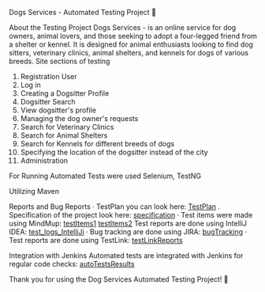 Dogs Services - Automated Testing Project   🐾
 
About the Testing Project
	Dogs Services -  is an online service for dog owners, animal lovers, and those seeking to adopt a four-legged friend from a shelter or kennel. It is designed for animal enthusiasts looking to find dog sitters, veterinary clinics, animal shelters, and kennels for dogs of various breeds.
Site sections of testing
1. 	Registration User
2. 	Log in
3. 	Creating a Dogsitter Profile
4. 	Dogsitter Search
5. 	View dogsitter's profile
6. 	Managing the dog owner's requests
7. 	Search for Veterinary Clinics
8. 	Search for Animal Shelters
9. 	Search for Kennels for different breeds of dogs
10. Specifying the location of the dogsitter instead of the city
11. Administration

For Running Automated Tests were used 
Selenium, TestNG

 Utilizing
  Maven
  
 Reports and Bug Reports
· TestPlan you can look here: [TestPlan](https://drive.google.com/drive/folders/1X6AEBCjapAhLtlJOGG1TZvwBwpjebj8E?usp=sharing)
. Specification of the project look here: [specification](https://docs.google.com/document/d/1MhEywOaZgZV2H8nt1kC2nSFHZLJkqHev/edit?usp=sharing&ouid=107159386401864051408&rtpof=true&sd=true)
· Test items were made using MindMup: [testItems1](https://drive.google.com/file/d/1E0OYOPirQnJzSiN_agZFYP8w1WacsrL-/view?usp=sharing)
 [testItems2](https://drive.google.com/file/d/1aPwI9o_U9QyNsUAfkyr-vGz5bzivq6Yu/view?usp=sharing)
 Test reports are done using IntelliJ IDEA: [test_logs_IntelliJi](https://drive.google.com/drive/folders/1AQQv6BX0-AqeGcMOXk7-ZeWm_4EcvxIA?usp=sharing)
· Bug tracking are done using JIRA: [bugTracking](https://drive.google.com/drive/folders/1qgkIflAhdE7ZyG7723SdD5qsr4QEzcM_?usp=sharing)
· Test reports are done using TestLink:  [testLinkReports](https://drive.google.com/drive/folders/11D6jQNUY_bcpcGEJQPQveZ359b7EuuIr?usp=sharing)

Integration with Jenkins
Automated tests are integrated with Jenkins for regular code checks: [autoTestsResults](https://drive.google.com/drive/folders/1gNH0KdGPR2ygKUES9SH4fK9nW7B4kuGB?usp=sharing)


Thank you for using the Dog Services Automated Testing Project!   🐾
